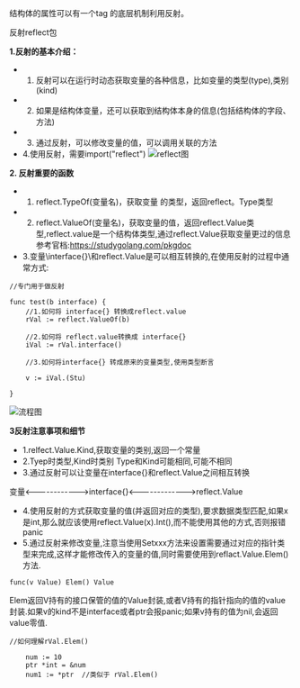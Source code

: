 结构体的属性可以有一个tag 的底层机制利用反射。

反射reflect包

**1.反射的基本介绍：**
- 1. 反射可以在运行时动态获取变量的各种信息，比如变量的类型(type),类别(kind)
- 2. 如果是结构体变量，还可以获取到结构体本身的信息(包括结构体的字段、方法)
- 3. 通过反射，可以修改变量的值，可以调用关联的方法
- 4.使用反射，需要import("reflect")
![reflect图](https://github.com/goldbridge18/imagefile/blob/master/goimage/2020-07-11%2023-54-07%E5%B1%8F%E5%B9%95%E6%88%AA%E5%9B%BE.png)

**2. 反射重要的函数**
- 1. reflect.TypeOf(变量名)，获取变量 的类型，返回reflect。Type类型
- 2. reflect.ValueOf(变量名)，获取变量的值，返回reflect.Value类型,reflect.value是一个结构体类型,通过reflect.Value获取变量更过的信息 参考官档:https://studygolang.com/pkgdoc
- 3.变量\interface{}\和reflect.Value是可以相互转换的,在使用反射的过程中通常方式:

```
//专门用于做反射

func test(b interface) {
    //1.如何将 interface{} 转换成reflect.value
    rVal := reflect.ValueOf(b)

    //2.如何将 reflect.value转换成 interface{}
    iVal := rVal.interface()

    //3.如何将interface{} 转成原来的变量类型,使用类型断言

    v := iVal.(Stu)

}

```
![流程图](https://github.com/goldbridge18/imagefile/blob/master/goimage/2020-07-12%2009-21-58%E5%B1%8F%E5%B9%95%E6%88%AA%E5%9B%BE.png)
 

**3反射注意事项和细节**

- 1.relfect.Value.Kind,获取变量的类别,返回一个常量
- 2.Tyep时类型,Kind时类别 Type和Kind可能相同,可能不相同
- 3.通过反射可以让变量在interface{}和reflect.Value之间相互转换

变量<------------>interface{}<------------->reflect.Value
- 4.使用反射的方式获取变量的值(并返回对应的类型),要求数据类型匹配,如果x是int,那么就应该使用reflect.Value(x).Int(),而不能使用其他的方式,否则报错panic
- 5.通过反射来修改变量,注意当使用Setxxx方法来设置需要通过对应的指针类型来完成,这样才能修改传入的变量的值,同时需要使用到reflact.Value.Elem()方法.

```
func(v Value) Elem() Value
```
Elem返回V持有的接口保管的值的Value封装,或者V持有的指针指向的值的value封装.如果v的kind不是interface或者ptr会报panic;如果v持有的值为nil,会返回value零值.

```
//如何理解rVal.Elem()

	num := 10
	ptr *int = &num
	num1 := *ptr  //类似于 rVal.Elem()
```